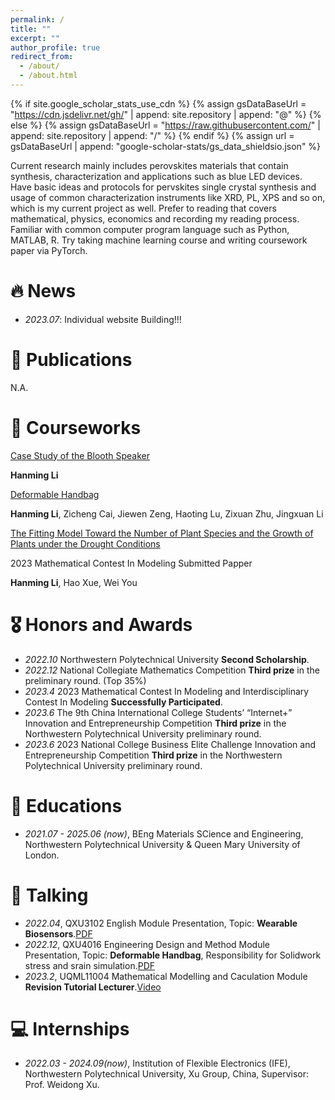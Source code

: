 ```yaml
---
permalink: /
title: ""
excerpt: ""
author_profile: true
redirect_from: 
  - /about/
  - /about.html
---
```


{% if site.google_scholar_stats_use_cdn %}
{% assign gsDataBaseUrl = "https://cdn.jsdelivr.net/gh/" | append: site.repository | append: "@" %}
{% else %}
{% assign gsDataBaseUrl = "https://raw.githubusercontent.com/" | append: site.repository | append: "/" %}
{% endif %}
{% assign url = gsDataBaseUrl | append: "google-scholar-stats/gs_data_shieldsio.json" %}

<span class='anchor' id='about-me'></span>




Current research mainly includes perovskites materials that contain synthesis, characterization and applications such as blue LED devices. 
Have basic ideas and protocols for pervskites single crystal synthesis and usage of common characterization instruments like XRD, PL, XPS and so on, which is my current project as well.
Prefer to reading that covers mathematical, physics, economics and recording my reading process.
Familiar with common computer program language such as Python, MATLAB, R.
Try taking machine learning course and writing coursework paper via PyTorch. 


# 🔥 News
- *2023.07*: Individual website Building!!! 

# 📝 Publications 



N.A.

# 📝 Courseworks 


[Case Study of the Blooth Speaker](https://maifile.cn/est/d2776906091000/pdf ) 

**Hanming Li**

[Deformable Handbag](https://maifile.cn/est/a3086906093945/pdf)

**Hanming Li**, Zicheng Cai, Jiewen Zeng, Haoting Lu, Zixuan Zhu, Jingxuan Li

[The Fitting Model Toward the Number of Plant Species and the Growth of Plants under the Drought Conditions](https://maifile.cn/est/d2726906090150/pdf)

 2023 Mathematical Contest In Modeling Submitted Papper
 
**Hanming Li**, Hao Xue, Wei You



# 🎖 Honors and Awards
- *2022.10* Northwestern Polytechnical University **Second Scholarship**. 
- *2022.12* National Collegiate Mathematics Competition **Third prize** in the preliminary round. (Top 35%)
- *2023.4*  2023 Mathematical Contest In Modeling and Interdisciplinary Contest In Modeling **Successfully Participated**.
- *2023.6*  The 9th China International College Students’ “Internet+” Innovation and Entrepreneurship Competition **Third prize** in the Northwestern Polytechnical University preliminary round.
- *2023.6*  2023 National College Business Elite Challenge Innovation and Entrepreneurship Competition **Third prize** in the Northwestern Polytechnical University preliminary round.
  

# 📖 Educations
- *2021.07 - 2025.06 (now)*, BEng Materials SCience and Engineering, Northwestern Polytechnical University & Queen Mary University of London. 

# 💬 Talking
- *2022.04*, QXU3102 English Module Presentation, Topic: **Wearable Biosensors**.[PDF](https://maifile.cn/est/d2366906094247/pdf) 
- *2022.12*, QXU4016 Engineering Design and Method Module Presentation, Topic: **Deformable Handbag**, Responsibility for Solidwork stress and srain simulation.[PDF](https://maifile.cn/est/d2536906092467/pdf)
- *2023.2*,  UQML11004 Mathematical Modelling and Caculation Module **Revision Tutorial Lecturer**.[Video](https://www.bilibili.com/video/BV1EX4y1n7am/?vd_source=83c1e44eeaeec67e61c6cfaa437cb939)

# 💻 Internships
- *2022.03 - 2024.09(now)*, Institution of Flexible Electronics (IFE), Northwestern Polytechnical University, Xu Group, China, Supervisor: Prof. Weidong Xu.
